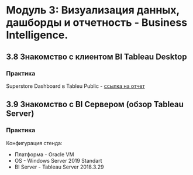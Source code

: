 # Модуль 3: Визуализация данных, дашборды и отчетность - Business Intelligence.
## 3.8 Знакомство с клиентом BI Tableau Desktop
### Практика
 Superstore Dashboard в Tableu Public - [ссылка на отчет](https://public.tableau.com/shared/BJY2H9J3X?:display_count=n&:origin=viz_share_link)
## 3.9 Знакомство с BI Сервером (обзор Tableau Server)
### Практика
Конфигурация стенда:
 - Платформа - Oracle VM
 - OS - Windows Server 2019 Standart
 - BI Server - Tableau Server 2018.3.29